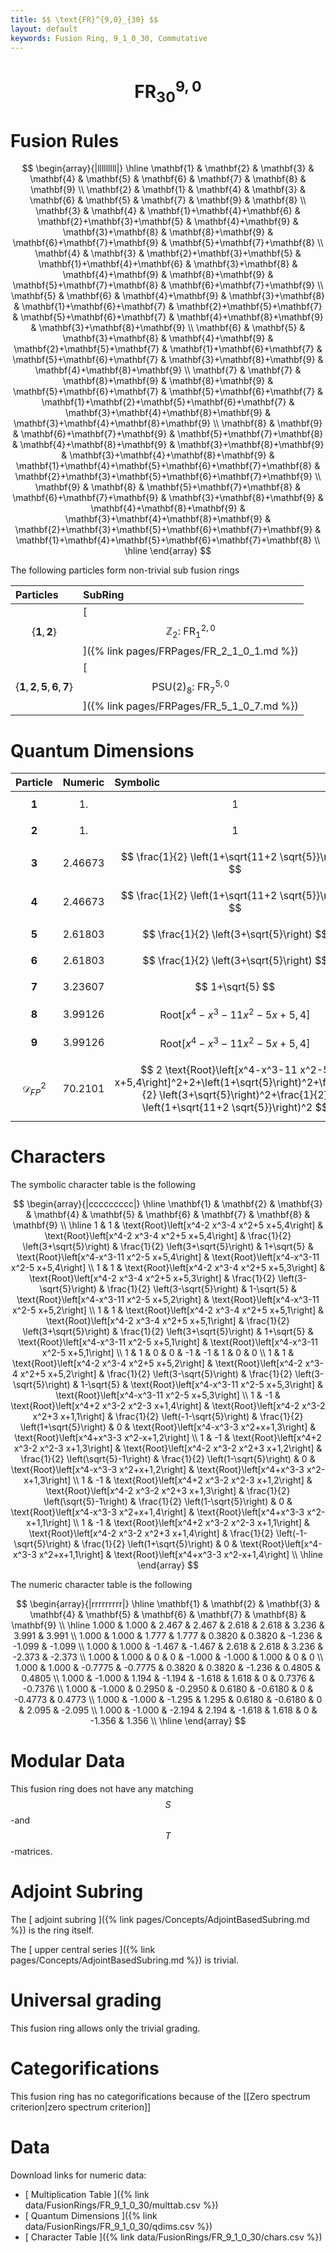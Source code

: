 ```yaml
---
title: $$ \text{FR}^{9,0}_{30} $$
layout: default
keywords: Fusion Ring, 9_1_0_30, Commutative
---
```

# $$ \text{FR}^{9,0}_{30} $$


# Fusion Rules

$$
\begin{array}{|lllllllll|}
\hline
 \mathbf{1} & \mathbf{2} & \mathbf{3} & \mathbf{4} & \mathbf{5} & \mathbf{6} & \mathbf{7} & \mathbf{8} & \mathbf{9} \\
 \mathbf{2} & \mathbf{1} & \mathbf{4} & \mathbf{3} & \mathbf{6} & \mathbf{5} & \mathbf{7} & \mathbf{9} & \mathbf{8} \\
 \mathbf{3} & \mathbf{4} & \mathbf{1}+\mathbf{4}+\mathbf{6} & \mathbf{2}+\mathbf{3}+\mathbf{5} & \mathbf{4}+\mathbf{9} & \mathbf{3}+\mathbf{8} & \mathbf{8}+\mathbf{9} & \mathbf{6}+\mathbf{7}+\mathbf{9} & \mathbf{5}+\mathbf{7}+\mathbf{8} \\
 \mathbf{4} & \mathbf{3} & \mathbf{2}+\mathbf{3}+\mathbf{5} & \mathbf{1}+\mathbf{4}+\mathbf{6} & \mathbf{3}+\mathbf{8} & \mathbf{4}+\mathbf{9} & \mathbf{8}+\mathbf{9} & \mathbf{5}+\mathbf{7}+\mathbf{8} & \mathbf{6}+\mathbf{7}+\mathbf{9} \\
 \mathbf{5} & \mathbf{6} & \mathbf{4}+\mathbf{9} & \mathbf{3}+\mathbf{8} & \mathbf{1}+\mathbf{6}+\mathbf{7} & \mathbf{2}+\mathbf{5}+\mathbf{7} & \mathbf{5}+\mathbf{6}+\mathbf{7} & \mathbf{4}+\mathbf{8}+\mathbf{9} & \mathbf{3}+\mathbf{8}+\mathbf{9} \\
 \mathbf{6} & \mathbf{5} & \mathbf{3}+\mathbf{8} & \mathbf{4}+\mathbf{9} & \mathbf{2}+\mathbf{5}+\mathbf{7} & \mathbf{1}+\mathbf{6}+\mathbf{7} & \mathbf{5}+\mathbf{6}+\mathbf{7} & \mathbf{3}+\mathbf{8}+\mathbf{9} & \mathbf{4}+\mathbf{8}+\mathbf{9} \\
 \mathbf{7} & \mathbf{7} & \mathbf{8}+\mathbf{9} & \mathbf{8}+\mathbf{9} & \mathbf{5}+\mathbf{6}+\mathbf{7} & \mathbf{5}+\mathbf{6}+\mathbf{7} & \mathbf{1}+\mathbf{2}+\mathbf{5}+\mathbf{6}+\mathbf{7} & \mathbf{3}+\mathbf{4}+\mathbf{8}+\mathbf{9} & \mathbf{3}+\mathbf{4}+\mathbf{8}+\mathbf{9} \\
 \mathbf{8} & \mathbf{9} & \mathbf{6}+\mathbf{7}+\mathbf{9} & \mathbf{5}+\mathbf{7}+\mathbf{8} & \mathbf{4}+\mathbf{8}+\mathbf{9} & \mathbf{3}+\mathbf{8}+\mathbf{9} & \mathbf{3}+\mathbf{4}+\mathbf{8}+\mathbf{9} & \mathbf{1}+\mathbf{4}+\mathbf{5}+\mathbf{6}+\mathbf{7}+\mathbf{8} & \mathbf{2}+\mathbf{3}+\mathbf{5}+\mathbf{6}+\mathbf{7}+\mathbf{9} \\
 \mathbf{9} & \mathbf{8} & \mathbf{5}+\mathbf{7}+\mathbf{8} & \mathbf{6}+\mathbf{7}+\mathbf{9} & \mathbf{3}+\mathbf{8}+\mathbf{9} & \mathbf{4}+\mathbf{8}+\mathbf{9} & \mathbf{3}+\mathbf{4}+\mathbf{8}+\mathbf{9} & \mathbf{2}+\mathbf{3}+\mathbf{5}+\mathbf{6}+\mathbf{7}+\mathbf{9} & \mathbf{1}+\mathbf{4}+\mathbf{5}+\mathbf{6}+\mathbf{7}+\mathbf{8} \\
\hline
\end{array}
$$


The following particles form non-trivial sub fusion rings

| Particles | SubRing |
| :------ | :------ |
| $$ \{\mathbf{1},\mathbf{2}\} $$ | [ $$ \mathbb{Z}_2:\ \text{FR}^{2,0}_{1} $$ ]({% link pages/FRPages/FR_2_1_0_1.md %}) |
| $$ \{\mathbf{1},\mathbf{2},\mathbf{5},\mathbf{6},\mathbf{7}\} $$ | [ $$ \text{PSU(2})_8:\ \text{FR}^{5,0}_{7} $$ ]({% link pages/FRPages/FR_5_1_0_7.md %}) |

# Quantum Dimensions

| Particle | Numeric | Symbolic |
| :------ | :------ | :------ |
| $$ \mathbf{1} $$ | $$ 1. $$ | $$ 1 $$ |
| $$ \mathbf{2} $$ | $$ 1. $$ | $$ 1 $$ |
| $$ \mathbf{3} $$ | $$ 2.46673 $$ | $$ \frac{1}{2} \left(1+\sqrt{11+2 \sqrt{5}}\right) $$ |
| $$ \mathbf{4} $$ | $$ 2.46673 $$ | $$ \frac{1}{2} \left(1+\sqrt{11+2 \sqrt{5}}\right) $$ |
| $$ \mathbf{5} $$ | $$ 2.61803 $$ | $$ \frac{1}{2} \left(3+\sqrt{5}\right) $$ |
| $$ \mathbf{6} $$ | $$ 2.61803 $$ | $$ \frac{1}{2} \left(3+\sqrt{5}\right) $$ |
| $$ \mathbf{7} $$ | $$ 3.23607 $$ | $$ 1+\sqrt{5} $$ |
| $$ \mathbf{8} $$ | $$ 3.99126 $$ | $$ \text{Root}\left[x^4-x^3-11 x^2-5 x+5,4\right] $$ |
| $$ \mathbf{9} $$ | $$ 3.99126 $$ | $$ \text{Root}\left[x^4-x^3-11 x^2-5 x+5,4\right] $$ |
| $$ \mathcal{D}_{FP}^2 $$ | $$ 70.2101 $$ | $$ 2 \text{Root}\left[x^4-x^3-11 x^2-5 x+5,4\right]^2+2+\left(1+\sqrt{5}\right)^2+\frac{1}{2} \left(3+\sqrt{5}\right)^2+\frac{1}{2} \left(1+\sqrt{11+2 \sqrt{5}}\right)^2 $$ |

# Characters

The symbolic character table is the following

$$
\begin{array}{|ccccccccc|}
\hline
 \mathbf{1} & \mathbf{2} & \mathbf{3} & \mathbf{4} & \mathbf{5} & \mathbf{6} & \mathbf{7} & \mathbf{8} & \mathbf{9} \\
\hline
 1 & 1 & \text{Root}\left[x^4-2 x^3-4 x^2+5 x+5,4\right] & \text{Root}\left[x^4-2 x^3-4 x^2+5 x+5,4\right] & \frac{1}{2} \left(3+\sqrt{5}\right) & \frac{1}{2} \left(3+\sqrt{5}\right) & 1+\sqrt{5} & \text{Root}\left[x^4-x^3-11 x^2-5 x+5,4\right] & \text{Root}\left[x^4-x^3-11 x^2-5 x+5,4\right] \\
 1 & 1 & \text{Root}\left[x^4-2 x^3-4 x^2+5 x+5,3\right] & \text{Root}\left[x^4-2 x^3-4 x^2+5 x+5,3\right] & \frac{1}{2} \left(3-\sqrt{5}\right) & \frac{1}{2} \left(3-\sqrt{5}\right) & 1-\sqrt{5} & \text{Root}\left[x^4-x^3-11 x^2-5 x+5,2\right] & \text{Root}\left[x^4-x^3-11 x^2-5 x+5,2\right] \\
 1 & 1 & \text{Root}\left[x^4-2 x^3-4 x^2+5 x+5,1\right] & \text{Root}\left[x^4-2 x^3-4 x^2+5 x+5,1\right] & \frac{1}{2} \left(3+\sqrt{5}\right) & \frac{1}{2} \left(3+\sqrt{5}\right) & 1+\sqrt{5} & \text{Root}\left[x^4-x^3-11 x^2-5 x+5,1\right] & \text{Root}\left[x^4-x^3-11 x^2-5 x+5,1\right] \\
 1 & 1 & 0 & 0 & -1 & -1 & 1 & 0 & 0 \\
 1 & 1 & \text{Root}\left[x^4-2 x^3-4 x^2+5 x+5,2\right] & \text{Root}\left[x^4-2 x^3-4 x^2+5 x+5,2\right] & \frac{1}{2} \left(3-\sqrt{5}\right) & \frac{1}{2} \left(3-\sqrt{5}\right) & 1-\sqrt{5} & \text{Root}\left[x^4-x^3-11 x^2-5 x+5,3\right] & \text{Root}\left[x^4-x^3-11 x^2-5 x+5,3\right] \\
 1 & -1 & \text{Root}\left[x^4+2 x^3-2 x^2-3 x+1,4\right] & \text{Root}\left[x^4-2 x^3-2 x^2+3 x+1,1\right] & \frac{1}{2} \left(-1-\sqrt{5}\right) & \frac{1}{2} \left(1+\sqrt{5}\right) & 0 & \text{Root}\left[x^4-x^3-3 x^2+x+1,3\right] & \text{Root}\left[x^4+x^3-3 x^2-x+1,2\right] \\
 1 & -1 & \text{Root}\left[x^4+2 x^3-2 x^2-3 x+1,3\right] & \text{Root}\left[x^4-2 x^3-2 x^2+3 x+1,2\right] & \frac{1}{2} \left(\sqrt{5}-1\right) & \frac{1}{2} \left(1-\sqrt{5}\right) & 0 & \text{Root}\left[x^4-x^3-3 x^2+x+1,2\right] & \text{Root}\left[x^4+x^3-3 x^2-x+1,3\right] \\
 1 & -1 & \text{Root}\left[x^4+2 x^3-2 x^2-3 x+1,2\right] & \text{Root}\left[x^4-2 x^3-2 x^2+3 x+1,3\right] & \frac{1}{2} \left(\sqrt{5}-1\right) & \frac{1}{2} \left(1-\sqrt{5}\right) & 0 & \text{Root}\left[x^4-x^3-3 x^2+x+1,4\right] & \text{Root}\left[x^4+x^3-3 x^2-x+1,1\right] \\
 1 & -1 & \text{Root}\left[x^4+2 x^3-2 x^2-3 x+1,1\right] & \text{Root}\left[x^4-2 x^3-2 x^2+3 x+1,4\right] & \frac{1}{2} \left(-1-\sqrt{5}\right) & \frac{1}{2} \left(1+\sqrt{5}\right) & 0 & \text{Root}\left[x^4-x^3-3 x^2+x+1,1\right] & \text{Root}\left[x^4+x^3-3 x^2-x+1,4\right] \\
\hline
\end{array}
$$

The numeric character table is the following

$$
\begin{array}{|rrrrrrrrr|}
\hline
 \mathbf{1} & \mathbf{2} & \mathbf{3} & \mathbf{4} & \mathbf{5} & \mathbf{6} & \mathbf{7} & \mathbf{8} & \mathbf{9} \\
\hline
 1.000 & 1.000 & 2.467 & 2.467 & 2.618 & 2.618 & 3.236 & 3.991 & 3.991 \\
 1.000 & 1.000 & 1.777 & 1.777 & 0.3820 & 0.3820 & -1.236 & -1.099 & -1.099 \\
 1.000 & 1.000 & -1.467 & -1.467 & 2.618 & 2.618 & 3.236 & -2.373 & -2.373 \\
 1.000 & 1.000 & 0 & 0 & -1.000 & -1.000 & 1.000 & 0 & 0 \\
 1.000 & 1.000 & -0.7775 & -0.7775 & 0.3820 & 0.3820 & -1.236 & 0.4805 & 0.4805 \\
 1.000 & -1.000 & 1.194 & -1.194 & -1.618 & 1.618 & 0 & 0.7376 & -0.7376 \\
 1.000 & -1.000 & 0.2950 & -0.2950 & 0.6180 & -0.6180 & 0 & -0.4773 & 0.4773 \\
 1.000 & -1.000 & -1.295 & 1.295 & 0.6180 & -0.6180 & 0 & 2.095 & -2.095 \\
 1.000 & -1.000 & -2.194 & 2.194 & -1.618 & 1.618 & 0 & -1.356 & 1.356 \\
\hline
\end{array}
$$

# Modular Data

This fusion ring does not have any matching $$ S $$-and $$ T $$-matrices.

# Adjoint Subring

The [ adjoint subring ]({% link pages/Concepts/AdjointBasedSubring.md %}) is the ring itself.

The [ upper central series ]({% link pages/Concepts/AdjointBasedSubring.md %}) is trivial.

# Universal grading

This fusion ring allows only the trivial grading.

# Categorifications

This fusion ring has no categorifications because of the [[Zero spectrum criterion|zero spectrum criterion]]

# Data

Download links for numeric data:

* [ Multiplication Table ]({% link data/FusionRings/FR_9_1_0_30/multtab.csv %})
* [ Quantum Dimensions ]({% link data/FusionRings/FR_9_1_0_30/qdims.csv %})
* [ Character Table ]({% link data/FusionRings/FR_9_1_0_30/chars.csv %})